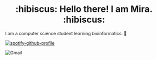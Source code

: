 <h1 align="center">
    :hibiscus: Hello there! I am Mira. :hibiscus:
</h1>

I am a computer science student learning bioinformatics. 🧬  

[![spotify-github-profile](https://spotify-github-profile.vercel.app/api/view?uid=mirarguelles&cover_image=true&theme=novatorem&show_offline=false&background_color=121212&bar_color=53b14f&bar_color_cover=false)](https://spotify-github-profile.vercel.app/api/view?uid=mirarguelles&redirect=true)

![Gmail](https://img.shields.io/badge/mirarguelles-D14836?style=for-the-badge&logo=gmail&logoColor=white&link=mailto:mirarguelles@gmail.com)